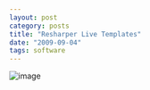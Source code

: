 ```yaml
---
layout: post
category: posts
title: "Resharper Live Templates"
date: "2009-09-04"
tags: software
---
```


![image](https://user-images.githubusercontent.com/662868/120915872-c416db80-c6d8-11eb-8019-37548db1e340.png)
